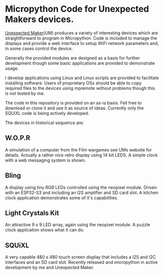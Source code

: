 # Micropython Code for Unexpected Makers devices.

[Unexpected Maker](https://unexpectedmaker.com/shop.html)(UM) produces a variety of interesting devices which are straightforward to program in Micropython. Code is included to manage the displays and provide a web interface to setup WiFi network parameters and, in some cases control the device.

Generally the provided modules are designed as a basis for further development though some basic applications are provided to demonstrate usage.

I develop applications using Linux and Linux scripts are provided to facilitate installing software. Users of proprietary OSs should be able to copy required files to the devices using mpremote without problems though this is not tested by me.

The code in this repository is provided on an as-is basis. Fell free to download or clone it and use it as  source of ideas. Currently only the SQUiXL code is being actively developed. 

The devices in historical sequence are:

## W.O.P.R

A simulation of a computer from the Film wargames see UMs website for details. Actually a rather nice retro display using 14 bit LEDS. A simple clock with a web messaging system is shown. 

## Bling

A display using tiny RGB LEDs controlled using the neopixel module. Driven with an ESP32-S3 and including an I2S amplifier and SD card slot. A kitchen clock application demonstrates some of it's capabilities.

## Light Crystals Kit

An attractive 9 x 9 LED array, again using the neopixel module. A puzzle clock application shows what it can do.

## SQUiXL

A very capable 480 x 480 touch screen display that includes a I2S and I2C interfaces and an SD card slot. Recently released and micropython in active development by me and Unexpected Maker. 